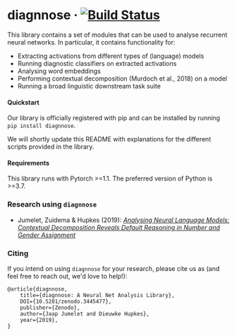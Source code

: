 # diagnnose &middot; [![Build Status](https://travis-ci.com/i-machine-think/diagnnose.svg?branch=master)](https://travis-ci.com/i-machine-think/diagnnose)

This library contains a set of modules that can be used to analyse recurrent neural networks.
In particular, it contains functionality for:
- Extracting activations from different types of (language) models
- Running diagnostic classifiers on extracted activations
- Analysing word embeddings
- Performing contextual decomposition (Murdoch et al., 2018) on a model
- Running a broad linguistic downstream task suite

#### Quickstart

Our library is officially registered with pip and can be installed by running `pip install diagnnose`.

We will shortly update this README with explanations for the different scripts provided in the library.


#### Requirements

This library runs with Pytorch >=1.1. The preferred version of Python is >=3.7.

### Research using `diagnnose`
- Jumelet, Zuidema & Hupkes (2019): _[Analysing Neural Language Models: Contextual Decomposition Reveals Default Reasoning in Number and Gender Assignment](https://arxiv.org/pdf/1909.08975.pdf)_

### Citing
If you intend on using `diagnnose` for your research, please cite us as (and feel free to reach out, we'd love to help!):
```
@article{diagnnose,
    title={diagnnose: A Neural Net Analysis Library},
    DOI={10.5281/zenodo.3445477},
    publisher={Zenodo},
    author={Jaap Jumelet and Dieuwke Hupkes},
    year={2019},
}
```
